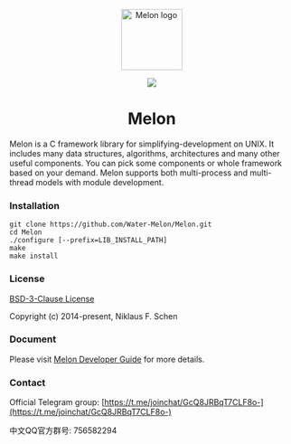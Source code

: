 <p align="center"><img width="108" src="https://github.com/Water-Melon/Melon/blob/master/doc/logo.png?raw=true" alt="Melon logo"></p>
<p align="center"><img src="https://img.shields.io/github/license/Water-Melon/Melang" /></p>
<h1 align="center">Melon</h1>




Melon is a C framework library for simplifying-development on UNIX. 
It includes many data structures, algorithms, architectures and many other useful components.
You can pick some components or whole framework based on your demand.
Melon supports both multi-process and multi-thread models with module development.

### Installation

```
git clone https://github.com/Water-Melon/Melon.git
cd Melon
./configure [--prefix=LIB_INSTALL_PATH]
make
make install
```

### License

[BSD-3-Clause License](https://github.com/Water-Melon/Melang/blob/master/LICENSE)

Copyright (c) 2014-present, Niklaus F. Schen



### Document

Please visit [Melon Developer Guide](https://github.com/Water-Melon/Melon/blob/master/doc/Melon%20Developer%20Guide.txt) for more details.



### Contact

Official Telegram group: [https://t.me/joinchat/GcQ8JRBqT7CLF8o-](https://t.me/joinchat/GcQ8JRBqT7CLF8o-)

中文QQ官方群号: 756582294
